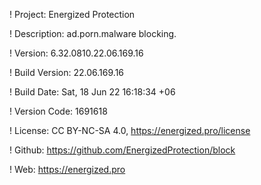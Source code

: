 ! Project: Energized Protection

! Description: ad.porn.malware blocking.

! Version: 6.32.0810.22.06.169.16

! Build Version: 22.06.169.16

! Build Date: Sat, 18 Jun 22 16:18:34 +06

! Version Code: 1691618

! License: CC BY-NC-SA 4.0, https://energized.pro/license

! Github: https://github.com/EnergizedProtection/block

! Web: https://energized.pro
